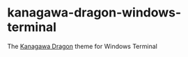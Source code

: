 # kanagawa-dragon-windows-terminal
The [Kanagawa Dragon](https://github.com/rebelot/kanagawa.nvim) theme for Windows Terminal
